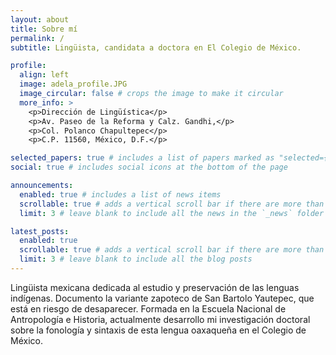 ```yaml
---
layout: about
title: Sobre mí
permalink: /
subtitle: Lingüista, candidata a doctora en El Colegio de México. 

profile:
  align: left
  image: adela_profile.JPG
  image_circular: false # crops the image to make it circular
  more_info: >
    <p>Dirección de Lingüística</p>
    <p>Av. Paseo de la Reforma y Calz. Gandhi,</p>
    <p>Col. Polanco Chapultepec</p>
    <p>C.P. 11560, México, D.F.</p>

selected_papers: true # includes a list of papers marked as "selected={true}"
social: true # includes social icons at the bottom of the page

announcements:
  enabled: true # includes a list of news items
  scrollable: true # adds a vertical scroll bar if there are more than 3 news items
  limit: 3 # leave blank to include all the news in the `_news` folder

latest_posts:
  enabled: true
  scrollable: true # adds a vertical scroll bar if there are more than 3 new posts items
  limit: 3 # leave blank to include all the blog posts
---
```


Lingüista mexicana dedicada al estudio y preservación de las lenguas indígenas. Documento la variante zapoteco de San Bartolo Yautepec, que está en riesgo de desaparecer. Formada en la Escuela Nacional de Antropología e Historia, actualmente desarrollo mi investigación doctoral sobre la fonología y sintaxis de esta lengua oaxaqueña en el Colegio de México.
